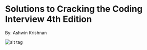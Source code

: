 # Solutions to Cracking the Coding Interview 4th Edition 

By: Ashwin Krishnan

![alt tag](https://images-na.ssl-images-amazon.com/images/I/51myoYzySML._SY344_BO1,204,203,200_.jpg)






